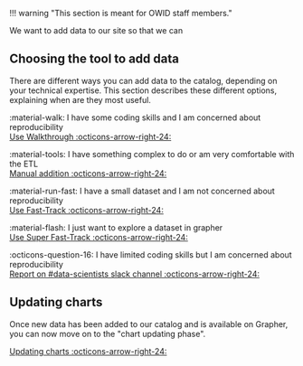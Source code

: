 !!! warning "This section is meant for OWID staff members."

We want to add data to our site so that we can
## Choosing the tool to add data
There are different ways you can add data to the catalog, depending on your technical expertise. This section describes these different options, explaining
when are they most useful.


:material-walk: I have some coding skills and I am concerned about reproducibility<br>
[Use Walkthrough :octicons-arrow-right-24:](walkthrough.md)

:material-tools: I have something complex to do or am very comfortable with the ETL<br>
[Manual addition :octicons-arrow-right-24:](manual.md)

:material-run-fast: I have a small dataset and I am not concerned about reproducibility<br>
[Use Fast-Track :octicons-arrow-right-24:](fast-track.md)

:material-flash: I just want to explore a dataset in grapher<br>
[Use Super Fast-Track :octicons-arrow-right-24:](fast-track.md#super-fast-track)

:octicons-question-16: I have limited coding skills but I am concerned about reproducibility<br>
[Report on #data-scientists slack channel :octicons-arrow-right-24:](https://app.slack.com/client/T3DR40MTQ/C025BDNS5AA/)

## Updating charts
Once new data has been added to our catalog and is available on Grapher, you can now move on to the "chart updating phase".

[Updating charts :octicons-arrow-right-24:](updating-charts.md)
